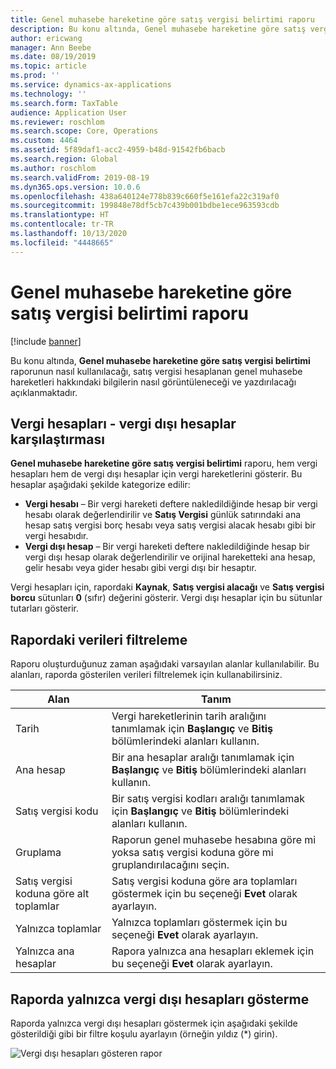 ```yaml
---
title: Genel muhasebe hareketine göre satış vergisi belirtimi raporu
description: Bu konu altında, Genel muhasebe hareketine göre satış vergisi belirtimi raporunun nasıl kullanılacağı, satış vergisi hesaplanan genel muhasebe hareketleri hakkındaki bilgilerin nasıl görüntüleneceği ve yazdırılacağı açıklanmaktadır.
author: ericwang
manager: Ann Beebe
ms.date: 08/19/2019
ms.topic: article
ms.prod: ''
ms.service: dynamics-ax-applications
ms.technology: ''
ms.search.form: TaxTable
audience: Application User
ms.reviewer: roschlom
ms.search.scope: Core, Operations
ms.custom: 4464
ms.assetid: 5f89daf1-acc2-4959-b48d-91542fb6bacb
ms.search.region: Global
ms.author: roschlom
ms.search.validFrom: 2019-08-19
ms.dyn365.ops.version: 10.0.6
ms.openlocfilehash: 438a640124e778b839c660f5e161efa22c319af0
ms.sourcegitcommit: 199848e78df5cb7c439b001bdbe1ece963593cdb
ms.translationtype: HT
ms.contentlocale: tr-TR
ms.lasthandoff: 10/13/2020
ms.locfileid: "4448665"
---
```

# <a name="sales-tax-specification-by-ledger-transaction-report"></a>Genel muhasebe hareketine göre satış vergisi belirtimi raporu
[!include [banner](../includes/banner.md)]

Bu konu altında, **Genel muhasebe hareketine göre satış vergisi belirtimi** raporunun nasıl kullanılacağı, satış vergisi hesaplanan genel muhasebe hareketleri hakkındaki bilgilerin nasıl görüntüleneceği ve yazdırılacağı açıklanmaktadır.

## <a name="tax-accounts-vs-non-tax-accounts"></a>Vergi hesapları - vergi dışı hesaplar karşılaştırması

**Genel muhasebe hareketine göre satış vergisi belirtimi** raporu, hem vergi hesapları hem de vergi dışı hesaplar için vergi hareketlerini gösterir. Bu hesaplar aşağıdaki şekilde kategorize edilir:

- **Vergi hesabı** – Bir vergi hareketi deftere nakledildiğinde hesap bir vergi hesabı olarak değerlendirilir ve **Satış Vergisi** günlük satırındaki ana hesap satış vergisi borç hesabı veya satış vergisi alacak hesabı gibi bir vergi hesabıdır.
- **Vergi dışı hesap** – Bir vergi hareketi deftere nakledildiğinde hesap bir vergi dışı hesap olarak değerlendirilir ve orijinal hareketteki ana hesap, gelir hesabı veya gider hesabı gibi vergi dışı bir hesaptır.

Vergi hesapları için, rapordaki **Kaynak**, **Satış vergisi alacağı** ve **Satış vergisi borcu** sütunları **0** (sıfır) değerini gösterir. Vergi dışı hesaplar için bu sütunlar tutarları gösterir.

## <a name="filtering-the-data-on-the-report"></a>Rapordaki verileri filtreleme

Raporu oluşturduğunuz zaman aşağıdaki varsayılan alanlar kullanılabilir. Bu alanları, raporda gösterilen verileri filtrelemek için kullanabilirsiniz.

| Alan                      | Tanım |
|----------------------------|-------------|
| Tarih                       | Vergi hareketlerinin tarih aralığını tanımlamak için **Başlangıç** ve **Bitiş** bölümlerindeki alanları kullanın. |
| Ana hesap               | Bir ana hesaplar aralığı tanımlamak için **Başlangıç** ve **Bitiş** bölümlerindeki alanları kullanın. |
| Satış vergisi kodu             | Bir satış vergisi kodları aralığı tanımlamak için **Başlangıç** ve **Bitiş** bölümlerindeki alanları kullanın. |
| Gruplama                   | Raporun genel muhasebe hesabına göre mi yoksa satış vergisi koduna göre mi gruplandırılacağını seçin. |
| Satış vergisi koduna göre alt toplamlar | Satış vergisi koduna göre ara toplamları göstermek için bu seçeneği **Evet** olarak ayarlayın. |
| Yalnızca toplamlar                | Yalnızca toplamları göstermek için bu seçeneği **Evet** olarak ayarlayın. |
| Yalnızca ana hesaplar         | Rapora yalnızca ana hesapları eklemek için bu seçeneği **Evet** olarak ayarlayın. |

## <a name="showing-only-non-tax-accounts-on-the-report"></a>Raporda yalnızca vergi dışı hesapları gösterme

Raporda yalnızca vergi dışı hesapları göstermek için aşağıdaki şekilde gösterildiği gibi bir filtre koşulu ayarlayın (örneğin yıldız (\*) girin).

![Vergi dışı hesapları gösteren rapor](media/taxspecperledgertrans.png)
